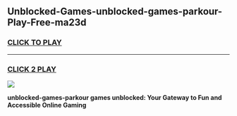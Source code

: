 
## Unblocked-Games-unblocked-games-parkour-Play-Free-ma23d
<h3>
<a href="https://premium76.site?title=unblocked-games-parkour&ref=17A">CLICK TO PLAY</a></h3>
<hr>

<h3>
<a href="https://premium76.site?title=unblocked-games-parkour&ref=17A">CLICK 2 PLAY</a>
  
</h3>

<a href="https://premium76.site?title=unblocked-games-parkour&ref=17A"><img src="https://clearcache.store/games.png"></a>


**unblocked-games-parkour games unblocked: Your Gateway to Fun and Accessible Online Gaming**
